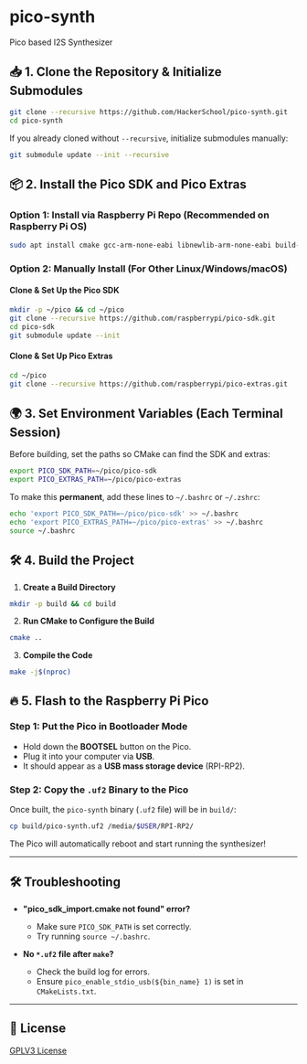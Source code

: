 # pico-synth
Pico based I2S Synthesizer


## 📥 1. Clone the Repository & Initialize Submodules

```sh
git clone --recursive https://github.com/HackerSchool/pico-synth.git
cd pico-synth
```

If you already cloned without `--recursive`, initialize submodules manually:

```sh
git submodule update --init --recursive
```

## 📦 2. Install the Pico SDK and Pico Extras

### **Option 1: Install via Raspberry Pi Repo (Recommended on Raspberry Pi OS)**
```sh
sudo apt install cmake gcc-arm-none-eabi libnewlib-arm-none-eabi build-essential
```

### **Option 2: Manually Install (For Other Linux/Windows/macOS)**
#### **Clone & Set Up the Pico SDK**
```sh
mkdir -p ~/pico && cd ~/pico
git clone --recursive https://github.com/raspberrypi/pico-sdk.git
cd pico-sdk
git submodule update --init
```

#### **Clone & Set Up Pico Extras**
```sh
cd ~/pico
git clone --recursive https://github.com/raspberrypi/pico-extras.git
```

## 🌍 3. Set Environment Variables (Each Terminal Session)

Before building, set the paths so CMake can find the SDK and extras:

```sh
export PICO_SDK_PATH=~/pico/pico-sdk
export PICO_EXTRAS_PATH=~/pico/pico-extras
```

To make this **permanent**, add these lines to `~/.bashrc` or `~/.zshrc`:

```sh
echo 'export PICO_SDK_PATH=~/pico/pico-sdk' >> ~/.bashrc
echo 'export PICO_EXTRAS_PATH=~/pico/pico-extras' >> ~/.bashrc
source ~/.bashrc
```

## 🛠 4. Build the Project

1. **Create a Build Directory**
```sh
mkdir -p build && cd build
```

2. **Run CMake to Configure the Build**
```sh
cmake ..
```

3. **Compile the Code**
```sh
make -j$(nproc)
```

## 🔥 5. Flash to the Raspberry Pi Pico

### **Step 1: Put the Pico in Bootloader Mode**
- Hold down the **BOOTSEL** button on the Pico.
- Plug it into your computer via **USB**.
- It should appear as a **USB mass storage device** (RPI-RP2).

### **Step 2: Copy the `.uf2` Binary to the Pico**

Once built, the `pico-synth` binary (`.uf2` file) will be in `build/`:
```sh
cp build/pico-synth.uf2 /media/$USER/RPI-RP2/
```

The Pico will automatically reboot and start running the synthesizer!

---

## 🛠 Troubleshooting

- **"pico_sdk_import.cmake not found" error?**
  - Make sure `PICO_SDK_PATH` is set correctly.
  - Try running `source ~/.bashrc`.

- **No `*.uf2` file after `make`?**
  - Check the build log for errors.
  - Ensure `pico_enable_stdio_usb(${bin_name} 1)` is set in `CMakeLists.txt`.

---

## 📜 License
[GPLV3 License](LICENSE)
